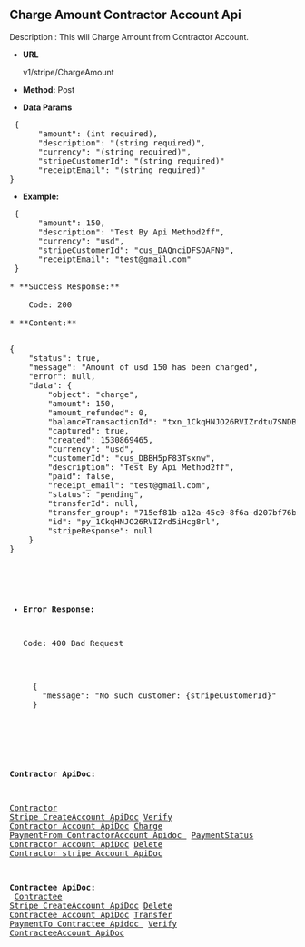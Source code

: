 **Charge Amount Contractor Account Api**
----
Description : This will Charge Amount from Contractor Account.

* **URL**

   v1/stripe/ChargeAmount

* **Method:** 
    Post
	
* **Data Params** <br />

<pre>
 {
	  "amount": (int required), 
	  "description": "(string required)",
	  "currency": "(string required)",
	  "stripeCustomerId": "(string required)"
	  "receiptEmail": "(string required)" 
}	 
</pre>   

* **Example:** <br/>

<pre>
 {
	  "amount": 150,
	  "description": "Test By Api Method2ff",
	  "currency": "usd",
	  "stripeCustomerId": "cus_DAQnciDFSOAFN0",
	  "receiptEmail": "test@gmail.com"
 }
 
* **Success Response:**

	Code: 200 
	
* **Content:**<br />
<pre>
{
    "status": true,
    "message": "Amount of usd 150 has been charged",
    "error": null,
    "data": {
        "object": "charge",
        "amount": 150,
        "amount_refunded": 0,        
        "balanceTransactionId": "txn_1CkqHNJO26RVIZrdtu7SNDBx",
        "captured": true,
        "created": 1530869465,
        "currency": "usd",
        "customerId": "cus_DBBH5pF83Tsxnw",
        "description": "Test By Api Method2ff", 
        "paid": false,
        "receipt_email": "test@gmail.com",
        "status": "pending",
        "transferId": null,
        "transfer_group": "715ef81b-a12a-45c0-8f6a-d207bf76b549",
        "id": "py_1CkqHNJO26RVIZrd5iHcg8rl",
        "stripeResponse": null
    }   
}
</pre>

* **Error Response:**

    Code: 400 Bad Request
    <pre>
    {
      "message": "No such customer: {stripeCustomerId}"
    }
    </pre>  
    
 **Contractor ApiDoc:** <br/>
 
[Contractor Stripe CreateAccount ApiDoc](https://github.com/gurinderimpinge/StripeApiDoc/blob/master/ContractorStripeCreateAccount.md)
[Verify Contractor Account ApiDoc](https://github.com/gurinderimpinge/StripeApiDoc/blob/master/VerifyContractorAccount.md)
[Charge PaymentFrom ContractorAccount Apidoc ](https://github.com/gurinderimpinge/StripeApiDoc/blob/master/ChargeAmountContractorAccount.md)
[PaymentStatus Contractor Account ApiDoc](https://github.com/gurinderimpinge/StripeApiDoc/blob/master/PaymentStatusContractorAccount.md)
[Delete Contractor stripe Account ApiDoc](https://github.com/gurinderimpinge/StripeApiDoc/blob/master/DeleteContractorAccount.md)

**Contractee ApiDoc:** <br/>
 [Contractee Stripe CreateAccount ApiDoc](https://github.com/gurinderimpinge/StripeApiDoc/blob/master/ContracteeStripeCreateAccount.md)
[Delete Contractee Account ApiDoc](https://github.com/gurinderimpinge/StripeApiDoc/blob/master/DeleteContracteeAccount.md)
[Transfer PaymentTo Contractee Apidoc ](https://github.com/gurinderimpinge/StripeApiDoc/blob/master/TransferPaymentToContractee.md)
[Verify ContracteeAccount ApiDoc](https://github.com/gurinderimpinge/StripeApiDoc/blob/master/VerifyContracteeAccount.md)

